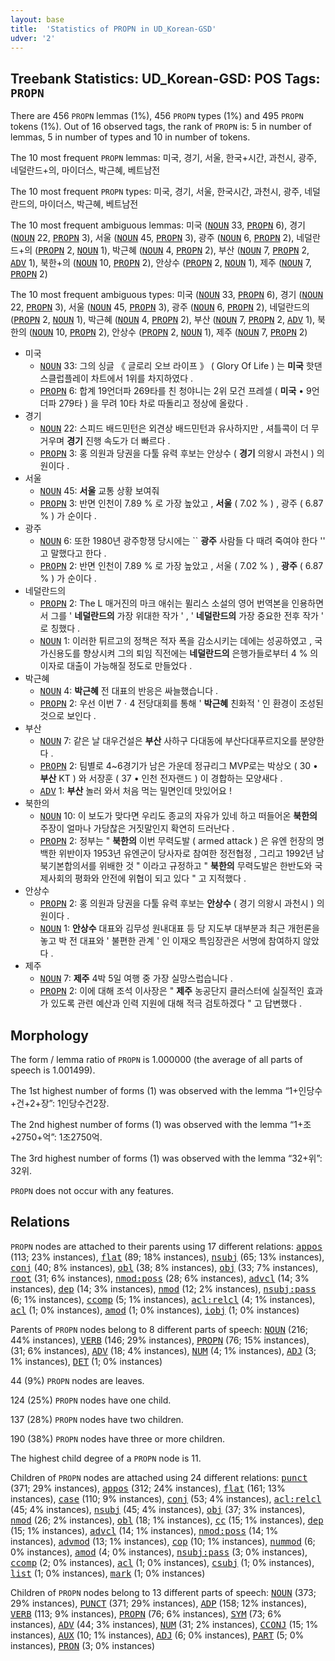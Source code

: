 ```yaml
---
layout: base
title:  'Statistics of PROPN in UD_Korean-GSD'
udver: '2'
---
```


## Treebank Statistics: UD_Korean-GSD: POS Tags: `PROPN`

There are 456 `PROPN` lemmas (1%), 456 `PROPN` types (1%) and 495 `PROPN` tokens (1%).
Out of 16 observed tags, the rank of `PROPN` is: 5 in number of lemmas, 5 in number of types and 10 in number of tokens.

The 10 most frequent `PROPN` lemmas: 미국, 경기, 서울, 한국+시간, 과천시, 광주, 네덜란드+의, 마이더스, 박근혜, 베트남전

The 10 most frequent `PROPN` types:  미국, 경기, 서울, 한국시간, 과천시, 광주, 네덜란드의, 마이더스, 박근혜, 베트남전

The 10 most frequent ambiguous lemmas: 미국 (<tt><a href="ko_gsd-pos-NOUN.html">NOUN</a></tt> 33, <tt><a href="ko_gsd-pos-PROPN.html">PROPN</a></tt> 6), 경기 (<tt><a href="ko_gsd-pos-NOUN.html">NOUN</a></tt> 22, <tt><a href="ko_gsd-pos-PROPN.html">PROPN</a></tt> 3), 서울 (<tt><a href="ko_gsd-pos-NOUN.html">NOUN</a></tt> 45, <tt><a href="ko_gsd-pos-PROPN.html">PROPN</a></tt> 3), 광주 (<tt><a href="ko_gsd-pos-NOUN.html">NOUN</a></tt> 6, <tt><a href="ko_gsd-pos-PROPN.html">PROPN</a></tt> 2), 네덜란드+의 (<tt><a href="ko_gsd-pos-PROPN.html">PROPN</a></tt> 2, <tt><a href="ko_gsd-pos-NOUN.html">NOUN</a></tt> 1), 박근혜 (<tt><a href="ko_gsd-pos-NOUN.html">NOUN</a></tt> 4, <tt><a href="ko_gsd-pos-PROPN.html">PROPN</a></tt> 2), 부산 (<tt><a href="ko_gsd-pos-NOUN.html">NOUN</a></tt> 7, <tt><a href="ko_gsd-pos-PROPN.html">PROPN</a></tt> 2, <tt><a href="ko_gsd-pos-ADV.html">ADV</a></tt> 1), 북한+의 (<tt><a href="ko_gsd-pos-NOUN.html">NOUN</a></tt> 10, <tt><a href="ko_gsd-pos-PROPN.html">PROPN</a></tt> 2), 안상수 (<tt><a href="ko_gsd-pos-PROPN.html">PROPN</a></tt> 2, <tt><a href="ko_gsd-pos-NOUN.html">NOUN</a></tt> 1), 제주 (<tt><a href="ko_gsd-pos-NOUN.html">NOUN</a></tt> 7, <tt><a href="ko_gsd-pos-PROPN.html">PROPN</a></tt> 2)

The 10 most frequent ambiguous types:  미국 (<tt><a href="ko_gsd-pos-NOUN.html">NOUN</a></tt> 33, <tt><a href="ko_gsd-pos-PROPN.html">PROPN</a></tt> 6), 경기 (<tt><a href="ko_gsd-pos-NOUN.html">NOUN</a></tt> 22, <tt><a href="ko_gsd-pos-PROPN.html">PROPN</a></tt> 3), 서울 (<tt><a href="ko_gsd-pos-NOUN.html">NOUN</a></tt> 45, <tt><a href="ko_gsd-pos-PROPN.html">PROPN</a></tt> 3), 광주 (<tt><a href="ko_gsd-pos-NOUN.html">NOUN</a></tt> 6, <tt><a href="ko_gsd-pos-PROPN.html">PROPN</a></tt> 2), 네덜란드의 (<tt><a href="ko_gsd-pos-PROPN.html">PROPN</a></tt> 2, <tt><a href="ko_gsd-pos-NOUN.html">NOUN</a></tt> 1), 박근혜 (<tt><a href="ko_gsd-pos-NOUN.html">NOUN</a></tt> 4, <tt><a href="ko_gsd-pos-PROPN.html">PROPN</a></tt> 2), 부산 (<tt><a href="ko_gsd-pos-NOUN.html">NOUN</a></tt> 7, <tt><a href="ko_gsd-pos-PROPN.html">PROPN</a></tt> 2, <tt><a href="ko_gsd-pos-ADV.html">ADV</a></tt> 1), 북한의 (<tt><a href="ko_gsd-pos-NOUN.html">NOUN</a></tt> 10, <tt><a href="ko_gsd-pos-PROPN.html">PROPN</a></tt> 2), 안상수 (<tt><a href="ko_gsd-pos-PROPN.html">PROPN</a></tt> 2, <tt><a href="ko_gsd-pos-NOUN.html">NOUN</a></tt> 1), 제주 (<tt><a href="ko_gsd-pos-NOUN.html">NOUN</a></tt> 7, <tt><a href="ko_gsd-pos-PROPN.html">PROPN</a></tt> 2)


* 미국
  * <tt><a href="ko_gsd-pos-NOUN.html">NOUN</a></tt> 33: 그의 싱글 《 글로리 오브 라이프 》 ( Glory Of Life ) 는 <b>미국</b> 핫댄스클럽플레이 차트에서 1위를 차지하였다 .
  * <tt><a href="ko_gsd-pos-PROPN.html">PROPN</a></tt> 6: 합계 19언더파 269타를 친 청야니는 2위 모건 프레셀 ( <b>미국</b> • 9언더파 279타 ) 을 무려 10타 차로 따돌리고 정상에 올랐다 .
* 경기
  * <tt><a href="ko_gsd-pos-NOUN.html">NOUN</a></tt> 22: 스피드 배드민턴은 외견상 배드민턴과 유사하지만 , 셔틀콕이 더 무거우며 <b>경기</b> 진행 속도가 더 빠르다 .
  * <tt><a href="ko_gsd-pos-PROPN.html">PROPN</a></tt> 3: 홍 의원과 당권을 다툴 유력 후보는 안상수 ( <b>경기</b> 의왕시 과천시 ) 의원이다 .
* 서울
  * <tt><a href="ko_gsd-pos-NOUN.html">NOUN</a></tt> 45: <b>서울</b> 교통 상황 보여줘
  * <tt><a href="ko_gsd-pos-PROPN.html">PROPN</a></tt> 3: 반면 인천이 7.89 % 로 가장 높았고 , <b>서울</b> ( 7.02 % ) , 광주 ( 6.87 % ) 가 순이다 .
* 광주
  * <tt><a href="ko_gsd-pos-NOUN.html">NOUN</a></tt> 6: 또한 1980년 광주항쟁 당시에는 `` <b>광주</b> 사람들 다 때려 죽여야 한다 '' 고 말했다고 한다 .
  * <tt><a href="ko_gsd-pos-PROPN.html">PROPN</a></tt> 2: 반면 인천이 7.89 % 로 가장 높았고 , 서울 ( 7.02 % ) , <b>광주</b> ( 6.87 % ) 가 순이다 .
* 네덜란드의
  * <tt><a href="ko_gsd-pos-PROPN.html">PROPN</a></tt> 2: The L 매거진의 마크 애쉬는 뮐리스 소설의 영어 번역본을 인용하면서 그를 ' <b>네덜란드의</b> 가장 위대한 작가 ' , ' <b>네덜란드의</b> 가장 중요한 전후 작가 ' 로 칭했다 .
  * <tt><a href="ko_gsd-pos-NOUN.html">NOUN</a></tt> 1: 이러한 튀르고의 정책은 적자 폭을 감소시키는 데에는 성공하였고 , 국가신용도를 향상시켜 그의 퇴임 직전에는 <b>네덜란드의</b> 은행가들로부터 4 % 의 이자로 대출이 가능해질 정도로 만들었다 .
* 박근혜
  * <tt><a href="ko_gsd-pos-NOUN.html">NOUN</a></tt> 4: <b>박근혜</b> 전 대표의 반응은 싸늘했습니다 .
  * <tt><a href="ko_gsd-pos-PROPN.html">PROPN</a></tt> 2: 우선 이번 7ㆍ4 전당대회를 통해 ' <b>박근혜</b> 친화적 ' 인 환경이 조성된 것으로 보인다 .
* 부산
  * <tt><a href="ko_gsd-pos-NOUN.html">NOUN</a></tt> 7: 같은 날 대우건설은 <b>부산</b> 사하구 다대동에 부산다대푸르지오를 분양한다 .
  * <tt><a href="ko_gsd-pos-PROPN.html">PROPN</a></tt> 2: 팀별로 4~6경기가 남은 가운데 정규리그 MVP로는 박상오 ( 30 • <b>부산</b> KT ) 와 서장훈 ( 37 • 인천 전자랜드 ) 이 경합하는 모양새다 .
  * <tt><a href="ko_gsd-pos-ADV.html">ADV</a></tt> 1: <b>부산</b> 놀러 와서 처음 먹는 밀면인데 맛있어요 !
* 북한의
  * <tt><a href="ko_gsd-pos-NOUN.html">NOUN</a></tt> 10: 이 보도가 맞다면 우리도 종교의 자유가 있네 하고 떠들어온 <b>북한의</b> 주장이 얼마나 가당찮은 거짓말인지 확연히 드러난다 .
  * <tt><a href="ko_gsd-pos-PROPN.html">PROPN</a></tt> 2: 정부는 " <b>북한의</b> 이번 무력도발 ( armed attack ) 은 유엔 헌장의 명백한 위반이자 1953년 유엔군이 당사자로 참여한 정전협정 , 그리고 1992년 남북기본합의서를 위배한 것 " 이라고 규정하고 " <b>북한의</b> 무력도발은 한반도와 국제사회의 평화와 안전에 위협이 되고 있다 " 고 지적했다 .
* 안상수
  * <tt><a href="ko_gsd-pos-PROPN.html">PROPN</a></tt> 2: 홍 의원과 당권을 다툴 유력 후보는 <b>안상수</b> ( 경기 의왕시 과천시 ) 의원이다 .
  * <tt><a href="ko_gsd-pos-NOUN.html">NOUN</a></tt> 1: <b>안상수</b> 대표와 김무성 원내대표 등 당 지도부 대부분과 최근 개헌론을 놓고 박 전 대표와 ' 불편한 관계 ' 인 이재오 특임장관은 서명에 참여하지 않았다 .
* 제주
  * <tt><a href="ko_gsd-pos-NOUN.html">NOUN</a></tt> 7: <b>제주</b> 4박 5일 여행 중 가장 실망스럽습니다 .
  * <tt><a href="ko_gsd-pos-PROPN.html">PROPN</a></tt> 2: 이에 대해 조석 이사장은 " <b>제주</b> 농공단지 클러스터에 실질적인 효과가 있도록 관련 예산과 인력 지원에 대해 적극 검토하겠다 " 고 답변했다 .

## Morphology

The form / lemma ratio of `PROPN` is 1.000000 (the average of all parts of speech is 1.001499).

The 1st highest number of forms (1) was observed with the lemma “1+인당수+건+2+장”: 1인당수건2장.

The 2nd highest number of forms (1) was observed with the lemma “1+조+2750+억”: 1조2750억.

The 3rd highest number of forms (1) was observed with the lemma “32+위”: 32위.

`PROPN` does not occur with any features.


## Relations

`PROPN` nodes are attached to their parents using 17 different relations: <tt><a href="ko_gsd-dep-appos.html">appos</a></tt> (113; 23% instances), <tt><a href="ko_gsd-dep-flat.html">flat</a></tt> (89; 18% instances), <tt><a href="ko_gsd-dep-nsubj.html">nsubj</a></tt> (65; 13% instances), <tt><a href="ko_gsd-dep-conj.html">conj</a></tt> (40; 8% instances), <tt><a href="ko_gsd-dep-obl.html">obl</a></tt> (38; 8% instances), <tt><a href="ko_gsd-dep-obj.html">obj</a></tt> (33; 7% instances), <tt><a href="ko_gsd-dep-root.html">root</a></tt> (31; 6% instances), <tt><a href="ko_gsd-dep-nmod-poss.html">nmod:poss</a></tt> (28; 6% instances), <tt><a href="ko_gsd-dep-advcl.html">advcl</a></tt> (14; 3% instances), <tt><a href="ko_gsd-dep-dep.html">dep</a></tt> (14; 3% instances), <tt><a href="ko_gsd-dep-nmod.html">nmod</a></tt> (12; 2% instances), <tt><a href="ko_gsd-dep-nsubj-pass.html">nsubj:pass</a></tt> (6; 1% instances), <tt><a href="ko_gsd-dep-ccomp.html">ccomp</a></tt> (5; 1% instances), <tt><a href="ko_gsd-dep-acl-relcl.html">acl:relcl</a></tt> (4; 1% instances), <tt><a href="ko_gsd-dep-acl.html">acl</a></tt> (1; 0% instances), <tt><a href="ko_gsd-dep-amod.html">amod</a></tt> (1; 0% instances), <tt><a href="ko_gsd-dep-iobj.html">iobj</a></tt> (1; 0% instances)

Parents of `PROPN` nodes belong to 8 different parts of speech: <tt><a href="ko_gsd-pos-NOUN.html">NOUN</a></tt> (216; 44% instances), <tt><a href="ko_gsd-pos-VERB.html">VERB</a></tt> (146; 29% instances), <tt><a href="ko_gsd-pos-PROPN.html">PROPN</a></tt> (76; 15% instances),  (31; 6% instances), <tt><a href="ko_gsd-pos-ADV.html">ADV</a></tt> (18; 4% instances), <tt><a href="ko_gsd-pos-NUM.html">NUM</a></tt> (4; 1% instances), <tt><a href="ko_gsd-pos-ADJ.html">ADJ</a></tt> (3; 1% instances), <tt><a href="ko_gsd-pos-DET.html">DET</a></tt> (1; 0% instances)

44 (9%) `PROPN` nodes are leaves.

124 (25%) `PROPN` nodes have one child.

137 (28%) `PROPN` nodes have two children.

190 (38%) `PROPN` nodes have three or more children.

The highest child degree of a `PROPN` node is 11.

Children of `PROPN` nodes are attached using 24 different relations: <tt><a href="ko_gsd-dep-punct.html">punct</a></tt> (371; 29% instances), <tt><a href="ko_gsd-dep-appos.html">appos</a></tt> (312; 24% instances), <tt><a href="ko_gsd-dep-flat.html">flat</a></tt> (161; 13% instances), <tt><a href="ko_gsd-dep-case.html">case</a></tt> (110; 9% instances), <tt><a href="ko_gsd-dep-conj.html">conj</a></tt> (53; 4% instances), <tt><a href="ko_gsd-dep-acl-relcl.html">acl:relcl</a></tt> (45; 4% instances), <tt><a href="ko_gsd-dep-nsubj.html">nsubj</a></tt> (45; 4% instances), <tt><a href="ko_gsd-dep-obj.html">obj</a></tt> (37; 3% instances), <tt><a href="ko_gsd-dep-nmod.html">nmod</a></tt> (26; 2% instances), <tt><a href="ko_gsd-dep-obl.html">obl</a></tt> (18; 1% instances), <tt><a href="ko_gsd-dep-cc.html">cc</a></tt> (15; 1% instances), <tt><a href="ko_gsd-dep-dep.html">dep</a></tt> (15; 1% instances), <tt><a href="ko_gsd-dep-advcl.html">advcl</a></tt> (14; 1% instances), <tt><a href="ko_gsd-dep-nmod-poss.html">nmod:poss</a></tt> (14; 1% instances), <tt><a href="ko_gsd-dep-advmod.html">advmod</a></tt> (13; 1% instances), <tt><a href="ko_gsd-dep-cop.html">cop</a></tt> (10; 1% instances), <tt><a href="ko_gsd-dep-nummod.html">nummod</a></tt> (6; 0% instances), <tt><a href="ko_gsd-dep-amod.html">amod</a></tt> (4; 0% instances), <tt><a href="ko_gsd-dep-nsubj-pass.html">nsubj:pass</a></tt> (3; 0% instances), <tt><a href="ko_gsd-dep-ccomp.html">ccomp</a></tt> (2; 0% instances), <tt><a href="ko_gsd-dep-acl.html">acl</a></tt> (1; 0% instances), <tt><a href="ko_gsd-dep-csubj.html">csubj</a></tt> (1; 0% instances), <tt><a href="ko_gsd-dep-list.html">list</a></tt> (1; 0% instances), <tt><a href="ko_gsd-dep-mark.html">mark</a></tt> (1; 0% instances)

Children of `PROPN` nodes belong to 13 different parts of speech: <tt><a href="ko_gsd-pos-NOUN.html">NOUN</a></tt> (373; 29% instances), <tt><a href="ko_gsd-pos-PUNCT.html">PUNCT</a></tt> (371; 29% instances), <tt><a href="ko_gsd-pos-ADP.html">ADP</a></tt> (158; 12% instances), <tt><a href="ko_gsd-pos-VERB.html">VERB</a></tt> (113; 9% instances), <tt><a href="ko_gsd-pos-PROPN.html">PROPN</a></tt> (76; 6% instances), <tt><a href="ko_gsd-pos-SYM.html">SYM</a></tt> (73; 6% instances), <tt><a href="ko_gsd-pos-ADV.html">ADV</a></tt> (44; 3% instances), <tt><a href="ko_gsd-pos-NUM.html">NUM</a></tt> (31; 2% instances), <tt><a href="ko_gsd-pos-CCONJ.html">CCONJ</a></tt> (15; 1% instances), <tt><a href="ko_gsd-pos-AUX.html">AUX</a></tt> (10; 1% instances), <tt><a href="ko_gsd-pos-ADJ.html">ADJ</a></tt> (6; 0% instances), <tt><a href="ko_gsd-pos-PART.html">PART</a></tt> (5; 0% instances), <tt><a href="ko_gsd-pos-PRON.html">PRON</a></tt> (3; 0% instances)

